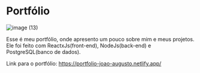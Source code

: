 # Portfólio

![image (13)](https://github.com/joaoaugusto543/Portfolio/assets/119535029/f40033ce-4649-4ff5-8912-7a093c0e333b)

Esse é meu portfólio, onde apresento um pouco sobre mim e meus projetos. Ele foi feito com ReactxJs(front-end), NodeJs(back-end) e PostgreSQL(banco de dados).

Link para o portfólio: https://portfolio-joao-augusto.netlify.app/
